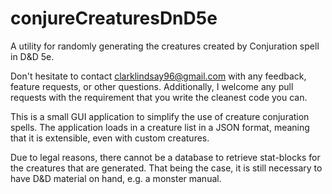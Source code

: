 # conjureCreaturesDnD5e
A utility for randomly generating the creatures created by Conjuration spell in D&D 5e.

Don't hesitate to contact clarklindsay96@gmail.com with any feedback, feature requests, or other questions. Additionally,
I welcome any pull requests with the requirement that you write the cleanest code you can. 

This is a small GUI application to simplify the use of creature conjuration spells. 
The application loads in a creature list in a JSON format, meaning that it is extensible, even with custom creatures.

Due to legal reasons, there cannot be a database to retrieve stat-blocks for the creatures that are generated. That being the case,
it is still necessary to have D&D material on hand, e.g. a monster manual. 
